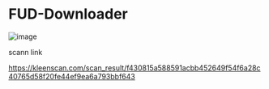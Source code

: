 # FUD-Downloader

![image](https://user-images.githubusercontent.com/74623428/176019592-fe08f637-0160-462d-95c3-9ba706b84d0f.png)


scann link

https://kleenscan.com/scan_result/f430815a588591acbb452649f54f6a28c40765d58f20fe44ef9ea6a793bbf643
